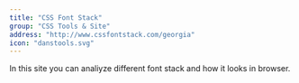 ```yaml
---
title: "CSS Font Stack"
group: "CSS Tools & Site"
address: "http://www.cssfontstack.com/georgia"
icon: "danstools.svg"
---
```

In this site you can analiyze different font stack and how it looks in browser.

